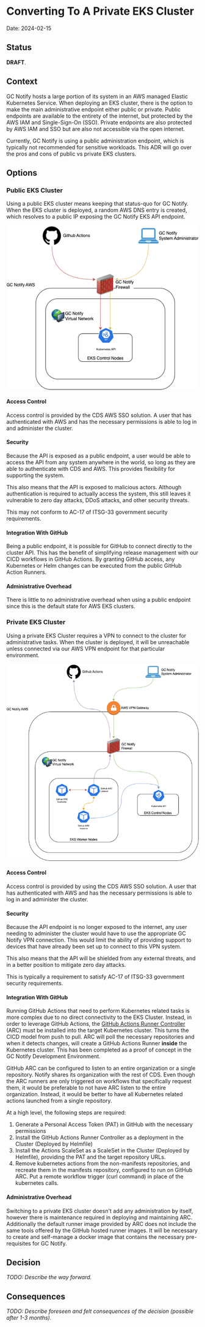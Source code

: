 # Converting To A Private EKS Cluster

Date: 2024-02-15

## Status

**DRAFT**.

## Context

GC Notify hosts a large portion of its system in an AWS managed Elastic Kubernetes Service. When deploying an EKS cluster, there is the option to make the main administrative endpoint either public or private. Public endpoints are available to the entirety of the internet, but protected by the AWS IAM and Single-Sign-On (SSO). Private endpoints are also protected by AWS IAM and SSO but are also not accessible via the open internet. 

Currently, GC Notify is using a public administration endpoint, which is typically not recommended for sensitive workloads. This ADR will go over the pros and cons of public vs private EKS clusters.

## Options

### Public EKS Cluster

Using a public EKS cluster means keeping that status-quo for GC Notify. When the EKS cluster is deployed, a random AWS DNS entry is created, which resolves to a public IP exposing the GC Notify EKS API endpoint.  

![image](./diagrams/2024-02-15.private-eks-cluster/public-eks.png)

#### Access Control

Access control is provided by the CDS AWS SSO solution. A user that has authenticated with AWS and has the necessary permissions is able to log in and administer the cluster.

#### Security

Because the API is exposed as a public endpoint, a user would be able to access the API from any system anywhere in the world, so long as they are able to authenticate with CDS and AWS. This provides flexibility for supporting the system.

This also means that the API is exposed to malicious actors. Although authentication is required to actually access the system, this still leaves it vulnerable to zero day attacks, DDoS attacks, and other security threats. 

This may not conform to AC-17 of ITSG-33 government security requirements.

#### Integration With GitHub

Being a public endpoint, it is possible for GitHub to connect directly to the cluster API. This has the benefit of simplifying release management with our CICD workflows in GitHub Actions. By granting GitHub access, any Kubernetes or Helm changes can be executed from the public GitHub Action Runners.

#### Administrative Overhead

There is little to no administrative overhead when using a public endpoint since this is the default state for AWS EKS clusters. 

### Private EKS Cluster

Using a private EKS Cluster requires a VPN to connect to the cluster for administrative tasks. When the cluster is deployed, it will be unreachable unless connected via our AWS VPN endpoint for that particular environment.

![image](./diagrams/2024-02-15.private-eks-cluster/private-eks.png)
   
#### Access Control

Access control is provided by using the CDS AWS SSO solution. A user that has authenticated with AWS and has the necessary permissions is able to log in and administer the cluster.

#### Security

Because the API endpoint is no longer exposed to the internet, any user needing to administer the cluster would have to use the appropriate GC Notify VPN connection. This would limit the ability of providing support to devices that have already been set up to connect to this VPN system. 

This also means that the API will be shielded from any external threats, and in a better position to mitigate zero day attacks. 

This is typically a requirement to satisfy AC-17 of ITSG-33 government security requirements.

#### Integration With GitHub

Running GitHub Actions that need to perform Kubernetes related tasks is more complex due to no direct connectivity to the EKS Cluster. Instead, in order to leverage GitHub Actions, the [GitHub Actions Runner Controller](https://github.com/actions/actions-runner-controller) (ARC) must be installed into the target Kubernetes cluster. This turns the CICD model from push to pull. ARC will poll the necessary repositories and when it detects changes, will create a GitHub Actions Runner **inside** the Kubernetes cluster. This has been completed as a proof of concept in the GC Notify Development Environment. 

GitHub ARC can be configured to listen to an entire organization or a single repository. Notify shares its organization with the rest of CDS. Even though the ARC runners are only triggered on workflows that specifically request them, it would be preferable to not have ARC listen to the entire organization. Instead, it would be better to have all Kubernetes related actions launched from a single repository.

At a high level, the following steps are required:
1. Generate a Personal Access Token (PAT) in GitHub with the necessary permissions
1. Install the GitHub Actions Runner Controller as a deployment in the Cluster (Deployed by Helmfile)
1. Install the Actions ScaleSet as a ScaleSet in the Cluster (Deployed by Helmfile), providing the PAT and the target repository URLs.
1. Remove kubernetes actions from the non-manifests repositories, and recreate them in the manifests repository, configured to run on GitHub ARC. Put a remote workflow trigger (curl command) in place of the kubernetes calls.

#### Administrative Overhead

Switching to a private EKS cluster doesn't add any administration by itself, however there is maintenance required in deploying and maintaining ARC. Additionally the default runner image provided by ARC does not include the same tools offered by the GitHub hosted runner images. It will be necessary to create and self-manage a docker image that contains the necessary pre-requisites for GC Notify. 

## Decision

_TODO: Describe the way forward._

## Consequences

_TODO: Describe foreseen and felt consequences of the decision (possible after 1-3 months)._

